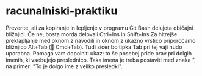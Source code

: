 # racunalniski-praktiku
Preverite, ali za kopiranje in lepljenje v programu Git Bash delujeta običajni bližnjici. 
Če ne, bosta morda delovali Ctrl+Ins in Shift+Ins.Za hitrejše preklapljanje med oknom z navodili in oknom z ukazno vrstico priporočamo bližnjico Alt+Tab (🍎 Cmd+Tab).
Tudi sicer bo tipka Tab pri tej vaji hudo uporabna.
Pomaga vam dopolniti ukaz: to še posebej pride prav pri dolgih imenih, ki vsebujejo preslednico. 
Taka imena je treba postaviti med znaka ", na primer: "To je dolgo ime z veliko presledki".


